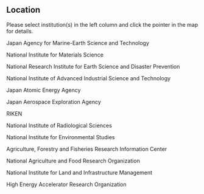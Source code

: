 <title>Location | Japan National Research Institutes Library Consortium</title>

## Location

Please select institution(s) in the left column and click the pointer in the map for details.

Japan Agency for Marine-Earth Science and Technology

National Institute for Materials Science

National Research Institute for Earth Science and Disaster Prevention

National Institute of Advanced Industrial Science and Technology

Japan Atomic Energy Agency

Japan Aerospace Exploration Agency

RIKEN

National Institute of Radiological Sciences

National Institute for Environmental Studies

Agriculture, Forestry and Fisheries Research Information Center

National Agriculture and Food Research Organization

National Institute for Land and Infrastructure Management

High Energy Accelerator Research Organization
